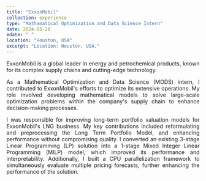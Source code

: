 ```yaml
---
title: "ExxonMobil"
collection: experience
type: "Mathamatical Optimization and Data Science Intern"
date: 2024-05-20
edate: " "
location: "Houston, USA"
excerpt: "Location: Houston, USA."
---
```


<div style="text-align: justify;">
<p>
ExxonMobil is a global leader in energy and petrochemical products, known for its complex supply chains and cutting-edge technology.</p>
<p>
As a Mathematical Optimization and Data Science (MODS) intern, I contributed to ExxonMobil's efforts to optimize its extensive operations.
My role involved developing mathematical models to solve large-scale optimization problems within the company's supply chain to enhance decision-making processes. </p> 
<p> 
I was responsible for improving long-term portfolio valuation models for ExxonMobil's LNG business. 
My key contributions included reformulating and preprocessing the Long Term Portfolio Model, and enhancing performance without compromising quality. 
I converted an existing 3-stage Linear Programming (LP) solution into a 1-stage Mixed Integer Linear Programming (MILP) model, which improved its performance and interpretability. 
Additionally, I built a CPU parallelization framework to simultaneously evaluate multiple pricing forecasts, further enhancing the performance of the solution. 
</p> 
</div>
